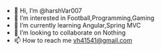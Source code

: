 - 👋 Hi, I’m @harshVar007
- 👀 I’m interested in Football,Programming,Gaming    
- 🌱 I’m currently learning Angular,Spring MVC
- 💞️ I’m looking to collaborate on Nothing
- 📫 How to reach me vh41541@gmail.com


